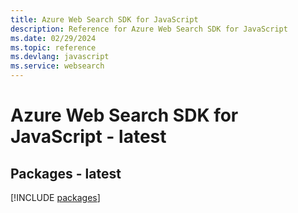 ```yaml
---
title: Azure Web Search SDK for JavaScript
description: Reference for Azure Web Search SDK for JavaScript
ms.date: 02/29/2024
ms.topic: reference
ms.devlang: javascript
ms.service: websearch
---
```

# Azure Web Search SDK for JavaScript - latest
## Packages - latest
[!INCLUDE [packages](web-search-index.md)]